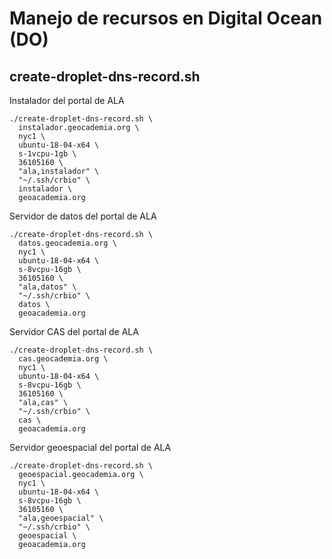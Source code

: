 # Manejo de recursos en Digital Ocean (DO)

## create-droplet-dns-record.sh

Instalador del portal de ALA
```shell
./create-droplet-dns-record.sh \
  instalador.geocademia.org \
  nyc1 \
  ubuntu-18-04-x64 \
  s-1vcpu-1gb \
  36105160 \
  "ala,instalador" \
  "~/.ssh/crbio" \
  instalador \
  geoacademia.org
```

Servidor de datos del portal de ALA
```shell
./create-droplet-dns-record.sh \
  datos.geocademia.org \
  nyc1 \
  ubuntu-18-04-x64 \
  s-8vcpu-16gb \
  36105160 \
  "ala,datos" \
  "~/.ssh/crbio" \
  datos \
  geoacademia.org
```

Servidor CAS del portal de ALA
```shell
./create-droplet-dns-record.sh \
  cas.geocademia.org \
  nyc1 \
  ubuntu-18-04-x64 \
  s-8vcpu-16gb \
  36105160 \
  "ala,cas" \
  "~/.ssh/crbio" \
  cas \
  geoacademia.org
```

Servidor geoespacial del portal de ALA
```shell
./create-droplet-dns-record.sh \
  geoespacial.geocademia.org \
  nyc1 \
  ubuntu-18-04-x64 \
  s-8vcpu-16gb \
  36105160 \
  "ala,geoespacial" \
  "~/.ssh/crbio" \
  geoespacial \
  geoacademia.org
```

